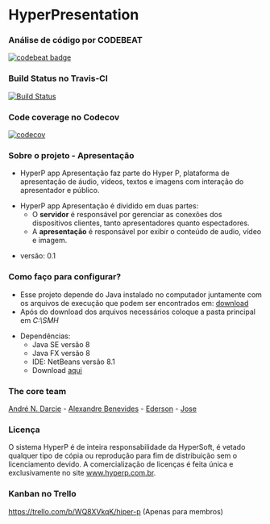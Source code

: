 # HyperPresentation #

### Análise de código por CODEBEAT ###
[![codebeat badge](https://codebeat.co/badges/da565988-c975-4d58-bd81-4d65836ec71a)](https://codebeat.co/projects/github-com-andrendarcie-hyperp-app-apresentacao)

### Build Status no Travis-CI ###
[![Build Status](https://travis-ci.org/AndreNDarcie/hyperp-app-apresentacao.svg?branch=master)](https://travis-ci.org/AndreNDarcie/hyperp-app-apresentacao)

### Code coverage no Codecov ###
[![codecov](https://codecov.io/gh/AndreNDarcie/hyperp-app-apresentacao/branch/master/graph/badge.svg)](https://codecov.io/gh/AndreNDarcie/hyperp-app-apresentacao)

### Sobre o projeto - Apresentação ###

* HyperP app Apresentação faz parte do Hyper P, plataforma de apresentação de áudio, vídeos, textos e imagens com
  interação do apresentador e público.
+ HyperP app Apresentação é dividido em duas partes:
    * O **servidor** é responsável por gerenciar as conexões dos dispositivos clientes, tanto apresentadores quanto espectadores.
    * A **apresentação** é responsável por exibir o conteúdo  de audio, vídeo e imagem.
- versão: 0.1

### Como faço para configurar? ###

* Esse projeto depende do Java instalado no computador juntamente com os arquivos
de execução que podem ser encontrados em: [download](https://drive.google.com/drive/folders/0B3oPhzMLgVFZbVg3eUpyNnh5VnM?usp=sharing)
* Após do download dos arquivos necessários coloque a pasta principal em *C:\SMH*
+ Dependências:
    * Java SE versão 8
    * Java FX versão 8
    * IDE: NetBeans versão 8.1 
    * Download [aqui](https://netbeans.org/downloads/)

### The core team ###
[André N. Darcie](https://github.com/AndreNDarcie) - [Alexandre Benevides](https://github.com/alexandrebenevides) - [Ederson](https://github.com/Edersonk9) - [Jose](https://github.com/joanellijr)

### Licença ###
O sistema HyperP é de inteira responsabilidade da HyperSoft, é vetado qualquer tipo de cópia ou reprodução para fim de distribuição sem o licenciamento devido.
A comercialização de licenças é feita única e exclusivamente no site www.hyperp.com.br.

### Kanban no Trello ###
https://trello.com/b/WQ8XVkqK/hiper-p (Apenas para membros)

